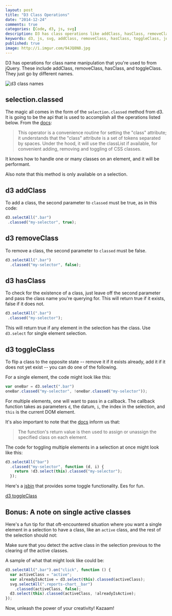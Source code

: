 ```yaml
---
layout: post
title: "D3 Class Operations"
date: "2014-12-24"
comments: true
categories: [Code, d3, js, svg]
description: D3 has class operations like addClass, hasClass, removeClass, and toggleClass.
keywords: d3, js, svg, addClass, removeClass, hasClass, toggleClass, jquery
published: true
image: http://i.imgur.com/94JQ8N8.jpg
---
```


D3 has operations for class name manipulation that you're used to from jQuery.  These include addClass, removeClass, hasClass, and toggleClass.  They just go by different names.

![d3 class names](http://i.imgur.com/94JQ8N8.jpg)

<!--more-->

## selection.classed

The magic all comes in the form of the `selection.classed` method from d3.  It is going to be the api that is used to accomplish all the operations listed below.  From the [docs](https://github.com/mbostock/d3/wiki/Selections#classed):

> This operator is a convenience routine for setting the "class" attribute; it understands that the "class" attribute is a set of tokens separated by spaces. Under the hood, it will use the classList if available, for convenient adding, removing and toggling of CSS classes.

It knows how to handle one or many classes on an element, and it will be performant.

Also note that this method is only available on a selection.

## d3 addClass

To add a class, the second parameter to `classed` must be true, as in this code:

```js
d3.selectAll(".bar")
 .classed("my-selector", true);
```

## d3 removeClass

To remove a class, the second parameter to `classed` must be false.

```js
d3.selectAll(".bar")
  .classed("my-selector", false);
```

## d3 hasClass

To check for the existence of a class, just leave off the second parameter and pass the class name you're querying for.  This will return true if it exists, false if it does not.

```js
d3.selectAll(".bar")
 .classed("my-selector");
```

This will return true if any element in the selection has the class.  Use `d3.select` for single element selection.

## d3 toggleClass

To flip a class to the opposite state  -- remove it if it exists already, add it if it does not yet exist -- you can do one of the following.

For a single element, the code might look like this:

```js
var oneBar = d3.select(".bar")
oneBar.classed("my-selector", !oneBar.classed("my-selector"));
```

For multiple elements, one will want to pass in a callback.  The callback function takes as parameters `d`, the datum, `i`, the index in the selection, and `this` is the current DOM element.

It's also important to note that the [docs](https://github.com/mbostock/d3/wiki/Selections#classed) inform us that:

> The function's return value is then used to assign or unassign the specified class on each element.

The code for toggling multiple elements in a selection at once might look like this:

```js
d3.selectAll("bar")
  .classed("my-selector", function (d, i) {
    return !d3.select(this).classed("my-selector");
  });
```

Here's a [jsbin](http://jsbin.com/qeyawa/1/edit?html,js,output) that provides some toggle functionality.  Ees for fun.

<a class="jsbin-embed" href="http://jsbin.com/qeyawa/1/embed?output">d3 toggleClass</a><script src="http://static.jsbin.com/js/embed.js"></script>

## Bonus: A note on single active classes

Here's a fun tip for that oft-encountered situation where you want a single element in a selection to have a class, like an `active` class, and the rest of the selection should not:

Make sure that you detect the active class in the selection previous to the clearing of the active classes.

A sample of what that might look like could be:

```js
d3.selectAll(".bar").on("click", function () {
  var activeClass = "active";
  var alreadyIsActive = d3.select(this).classed(activeClass);
  svg.selectAll(".reports-chart__bar")
    .classed(activeClass, false);
  d3.select(this).classed(activeClass, !alreadyIsActive);
});
```

Now, unleash the power of your creativity!  Kazaam!
